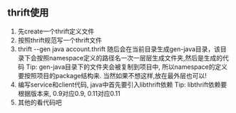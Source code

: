 ## thrift使用
1. 先create一个thrift定义文件
2. 按照thrift规范写一个thrift文件
3. thrift --gen java account.thrift 
随后会在当前目录生成gen-java目录，该目录下会按照namespace定义的路径名一次一层层生成文件夹,然后是生成的代码
Tip: gen-java目录下的文件夹会被复制到项目中, 所以namespace的定义要按照项目的package结构来. 当然如果不想这样,放在最外层也可以!
4. 编写service和client代码, java中首先要引入libthrift依赖
Tip: libthrift依赖要根据版本来, 0.9对应0.9, 0.11对应0.11
5. 其他的看代码吧